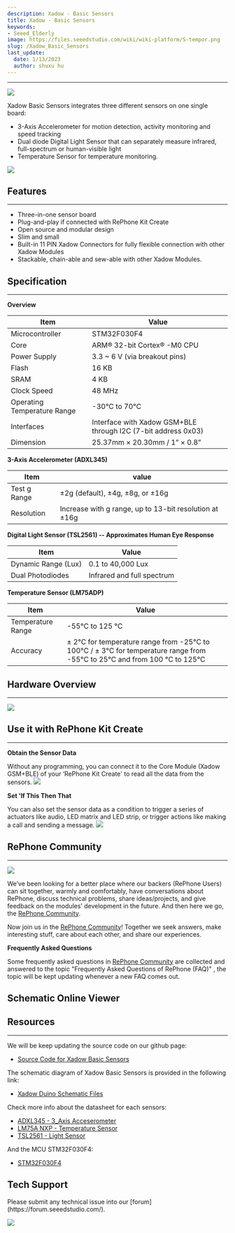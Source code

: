 ```yaml
---
description: Xadow - Basic Sensors
title: Xadow - Basic Sensors
keywords:
- Seeed_Elderly
image: https://files.seeedstudio.com/wiki/wiki-platform/S-tempor.png
slug: /Xadow_Basic_Sensors
last_update:
  date: 1/13/2023
  author: shuxu hu
---
```


---
![](https://files.seeedstudio.com/wiki/Xadow_Basic_Sensors/images/Xadow_Basic_Sensors.JPG)

Xadow Basic Sensors integrates three different sensors on one single board:
- 3-Axis Accelerometer for motion detection, activity monitoring and speed tracking
- Dual diode Digital Light Sensor that can separately measure infrared, full-spectrum or human-visible light
- Temperature Sensor for temperature monitoring.

[![](https://files.seeedstudio.com/wiki/Xadow_Basic_Sensors/images/300px-Get_One_Now_Banner.png)](https://www.seeedstudio.com/Xadow-Basic-Sensors-p-2555.html)

## Features
---
- Three-in-one sensor board
- Plug-and-play if connected with RePhone Kit Create
- Open source and modular design
- Slim and small
- Built-in 11 PIN Xadow Connectors for fully flexible connection with other Xadow Modules
- Stackable, chain-able and sew-able with other Xadow Modules.

## Specification
---
**Overview**

|Item|Value|
|---|---|
|Microcontroller	|STM32F030F4
|Core|	ARM® 32-bit Cortex® -M0 CPU
|Power Supply|	3.3 ~ 6 V (via breakout pins)
|Flash	|16 KB
|SRAM|	4 KB
|Clock Speed|	48 MHz
|Operating Temperature Range	|-30°C to 70°C
|Interfaces|	Interface with Xadow GSM+BLE through I2C (7-bit address 0x03)
|Dimension	|25.37mm × 20.30mm / 1” × 0.8”

**3-Axis Accelerometer (ADXL345)**

|Item|value|
|---|---|
|Test g Range|	±2g (default), ±4g, ±8g, or ±16g
|Resolution|	Increase with g range, up to 13-bit resolution at ±16g

**Digital Light Sensor (TSL2561) -- Approximates Human Eye Response**

|Item|Value|
|---|---|
|Dynamic Range (Lux)|	0.1 to 40,000 Lux
|Dual Photodiodes	|Infrared and full spectrum

**Temperature Sensor (LM75ADP)**

|Item|Value|
|---|---|
|Temperature Range|	-55°C to 125 °C
|Accuracy	|± 2°C for temperature range from -25°C to 100°C / ± 3°C for temperature range from -55°C to 25°C and from 100 °C to 125°C|

## Hardware Overview
---
![](https://files.seeedstudio.com/wiki/Xadow_Basic_Sensors/images/Xadow_Basic_Sensors.png)

## Use it with RePhone Kit Create
---
**Obtain the Sensor Data**

Without any programming, you can connect it to the Core Module (Xadow GSM+BLE) of your ‘RePhone Kit Create' to read all the data from the sensors.
![](https://files.seeedstudio.com/wiki/Xadow_Basic_Sensors/images/Xadow_Basic_Sensors_Sensor_Value.png)

**Set 'If This Then That**

You can also set the sensor data as a condition to trigger a series of actuators like audio, LED matrix and LED strip, or trigger actions like making a call and sending a message.
![](https://files.seeedstudio.com/wiki/Xadow_Basic_Sensors/images/Xadow_Basic_Sensors_Set_Sensor_Condition.png)

## RePhone Community
---
[![](https://files.seeedstudio.com/wiki/Xadow_Basic_Sensors/images/300px-RePhone_Community-2.png)](https://community.seeedstudio.com/discover.html?t=RePhone)

We’ve been looking for a better place where our backers (RePhone Users) can sit together, warmly and comfortably, have conversations about RePhone, discuss technical problems, share ideas/projects, and give feedback on the modules’ development in the future. And then here we go, the [RePhone Community](https://community.seeedstudio.com/discover.html?t=RePhone).

Now join us in the [RePhone Community](https://community.seeedstudio.com/discover.html?t=RePhone)! Together we seek answers, make interesting stuff, care about each other, and share our experiences.

**Frequently Asked Questions**

Some frequently asked questions in [RePhone Community](https://community.seeedstudio.com/discover.html?t=RePhone) are collected and answered to the topic "Frequently Asked Questions of RePhone (FAQ)" , the topic will be kept updating whenever a new FAQ comes out.


## Schematic Online Viewer

<div className="altium-ecad-viewer" data-project-src="https://files.seeedstudio.com/wiki/Xadow_Basic_Sensors/resources/202000745_PCBA%3BXadow%20Basic%20Sensors%20v1.0_schemic%20file.zip" style={{borderRadius: '0px 0px 4px 4px', height: 500, borderStyle: 'solid', borderWidth: 1, borderColor: 'rgb(241, 241, 241)', overflow: 'hidden', maxWidth: 1280, maxHeight: 700, boxSizing: 'border-box'}}>
</div>



## Resources
---
We will be keep updating the source code on our github page:
- [Source Code for Xadow Basic Sensors](https://github.com/WayenWeng/Xadow_Basic_Sensors/)

The schematic diagram of Xadow Basic Sensors is provided in the following link:
- [Xadow Duino Schematic Files](https://files.seeedstudio.com/wiki/Xadow_Basic_Sensors/resources/202000745_PCBA%3BXadow%20Basic%20Sensors%20v1.0_schemic%20file.zip)

Check more info about the datasheet for each sensors:
- [ADXL345 - 3_Axis Acceserometer](https://files.seeedstudio.com/wiki/Xadow_Basic_Sensors/res/ADXL345-3_Axis_Acceserometer.pdf)
- [LM75A NXP - Temperature Sensor](https://files.seeedstudio.com/wiki/Xadow_Basic_Sensors/res/LM75A_NXP-Temperature_Sensor_.pdf)
- [TSL2561 - Light Sensor](https://files.seeedstudio.com/wiki/Xadow_Basic_Sensors/res/TSL2561-Light_Sensor_.pdf)

And the MCU STM32F030F4:
- [STM32F030F4](https://files.seeedstudio.com/wiki/Xadow_Basic_Sensors/res/STM32F030F4.pdf)

## Tech Support
<div>
  Please submit any technical issue into our [forum](https://forum.seeedstudio.com/). <br /><p style={{textAlign: 'center'}}><a href="https://www.seeedstudio.com/act-4.html?utm_source=wiki&utm_medium=wikibanner&utm_campaign=newproducts" target="_blank"><img src="https://files.seeedstudio.com/wiki/Wiki_Banner/new_product.jpg" /></a></p>
</div>
